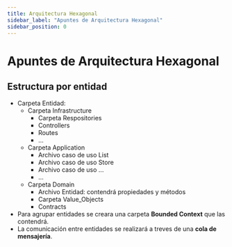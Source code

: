 ```yaml
---
title: Arquitectura Hexagonal
sidebar_label: "Apuntes de Arquitectura Hexagonal"
sidebar_position: 0
---
```


# Apuntes de Arquitectura Hexagonal
## Estructura por entidad
+ Carpeta Entidad:
    + Carpeta Infrastructure
        + Carpeta Respositories
        + Controllers
        + Routes
        + ...
    + Carpeta Application
        + Archivo caso de uso List
        + Archivo caso de uso Store
        + Archivo caso de uso ...
        + ...
    + Carpeta Domain
        + Archivo Entidad: contendrá propiedades y métodos
        + Carpeta Value_Objects
        + Contracts
+ Para agrupar entidades se creara una carpeta **Bounded Context** que las contendrá.
+ La comunicación entre entidades se realizará a treves de una **cola de mensajería**.